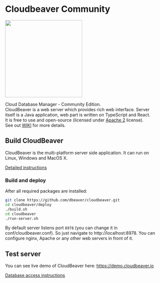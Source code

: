 # Cloudbeaver Community

<img src="https://github.com/dbeaver/cloudbeaver/wiki/images/cloudbeaver-logo.png" width="250"/>

Cloud Database Manager - Community Edition.  
CloudBeaver is a web server which provides rich web interface. Server itself is a Java application, web part is written on TypeScript and React.  
It is free to use and open-source (licensed under [Apache 2](https://github.com/dbeaver/cloudbeaver/blob/devel/LICENSE) license).  
See out [WIKI](https://github.com/dbeaver/cloudbeaver/wiki) for more details.  

## Build CloudBeaver

CloudBeaver is the multi-platform server side application.
It can run on Linux, Windows and MacOS X.

[Detailed instructions](https://github.com/dbeaver/cloudbeaver/wiki/Build-and-deploy)

### Build and deploy

After all required packages are installed:

```sh
git clone https://github.com/dbeaver/cloudbeaver.git
cd cloudbeaver/deploy
./build.sh
cd cloudbeaver
./run-server.sh
```
By default server listens port `8978` (you can change it in conf/cloudbeaver.conf). So just navigate to http://localhost:8978.
You can configure nginx, Apache or any other web servers in front of it.

## Test server

You can see live demo of CloudBeaver here: https://demo.cloudbeaver.io  

[Database access instructions](https://github.com/dbeaver/cloudbeaver/wiki/Demo-Server)

